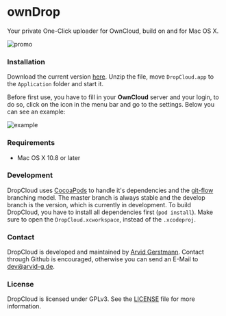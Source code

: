 # ownDrop

Your private One-Click uploader for OwnCloud, build on and for Mac OS X.

![promo](https://raw.githubusercontent.com/Leandros/ownDrop/master/Promo/promo.gif)


### Installation
Download the current version [here](https://github.com/Leandros/ownDrop/releases/download/0.1.0/DropCloud-0.1.0.zip). Unzip the file, move `DropCloud.app` to the `Application` folder and start it.

Before first use, you have to fill in your **OwnCloud** server and your login, to do so, click on the icon in the menu bar and go to the settings. Below you can see an example:

![example](https://raw.githubusercontent.com/Leandros/ownDrop/master/Promo/example.png)


### Requirements

- Mac OS X 10.8 or later


### Development
DropCloud uses [CocoaPods](http://cocoapods.org) to handle it's dependencies and the [git-flow](http://nvie.com/posts/a-successful-git-branching-model/) branching model. The master branch is always stable and the develop branch is the version, which is currently in development.
To build DropCloud, you have to install all dependencies first (`pod install`).
Make sure to open the `DropCloud.xcworkspace`, instead of the `.xcodeproj`.


### Contact
DropCloud is developed and maintained by [Arvid Gerstmann](http://github.com/leandros). Contact through Github is encouraged, otherwise you can send an E-Mail to dev@arvid-g.de.


### License
DropCloud is licensed under GPLv3. See the [LICENSE](https://github.com/Leandros/ownDrop/blob/master/LICENSE) file for more information.
